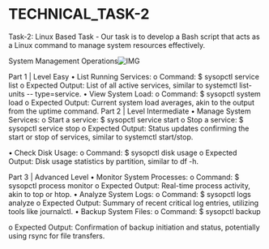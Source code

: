 # TECHNICAL_TASK-2
Task-2: Linux Based Task - Our task is to develop a Bash script that acts as a Linux command to manage
system resources effectively.

System Management Operations![IMG](https://github.com/user-attachments/assets/01869a64-1dfc-4d7d-bc23-db3b45334d8e)

Part 1 | Level Easy
• List Running Services:
o Command: $ sysopctl service list
o Expected Output: List of all active services, similar to systemctl list-units --
type=service.
• View System Load:
o Command: $ sysopctl system load
o Expected Output: Current system load averages, akin to the output from the
uptime command.
Part 2 | Level Intermediate
• Manage System Services:
o Start a service: $ sysopctl service start <service-name>
o Stop a service: $ sysopctl service stop <service-name>
o Expected Output: Status updates confirming the start or stop of services,
similar to systemctl start/stop.

• Check Disk Usage:
o Command: $ sysopctl disk usage
o Expected Output: Disk usage statistics by partition, similar to df -h.

Part 3 | Advanced Level
• Monitor System Processes:
o Command: $ sysopctl process monitor
o Expected Output: Real-time process activity, akin to top or htop.
• Analyze System Logs:
o Command: $ sysopctl logs analyze
o Expected Output: Summary of recent critical log entries, utilizing tools like
journalctl.
• Backup System Files:
o Command: $ sysopctl backup <path>

o Expected Output: Confirmation of backup initiation and status, potentially
using rsync for file transfers.
